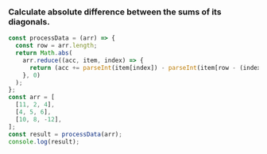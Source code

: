 ### Calculate absolute difference between the sums of its diagonals.

```js
const processData = (arr) => {
  const row = arr.length;
  return Math.abs(
    arr.reduce((acc, item, index) => {
      return (acc += parseInt(item[index]) - parseInt(item[row - (index + 1)]));
    }, 0)
  );
};
const arr = [
  [11, 2, 4],
  [4, 5, 6],
  [10, 8, -12],
];
const result = processData(arr);
console.log(result);
```
